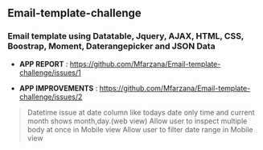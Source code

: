## Email-template-challenge
### Email template using Datatable, Jquery, AJAX, HTML, CSS, Boostrap, Moment, Daterangepicker and JSON Data

- **APP REPORT** : https://github.com/Mfarzana/Email-template-challenge/issues/1

- **APP IMPROVEMENTS** : https://github.com/Mfarzana/Email-template-challenge/issues/2  
> Datetime issue at date column like todays date only time and current month shows month,day.(web view) 
Allow user to inspect multiple body at once in Mobile view
Allow user to filter date range in Mobile view
